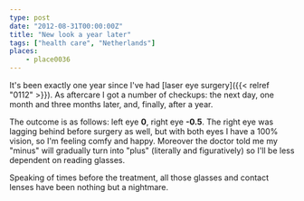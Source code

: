 ```yaml
---
type: post
date: "2012-08-31T00:00:00Z"
title: "New look a year later"
tags: ["health care", "Netherlands"]
places:
    - place0036
---
```


It's been exactly one year since I've had [laser eye surgery]({{< relref "0112" >}}). As aftercare I got a number of checkups: the next day, one month and three months later, and, finally, after a year.

<!--more-->

The outcome is as follows: left eye **0**, right eye **-0.5**. The right eye was lagging behind before surgery as well, but with both eyes I have a 100% vision, so I'm feeling comfy and happy. Moreover the doctor told me my "minus" will gradually turn into "plus" (literally and figuratively) so I'll be less dependent on reading glasses.

Speaking of times before the treatment, all those glasses and contact lenses have been nothing but a nightmare.
